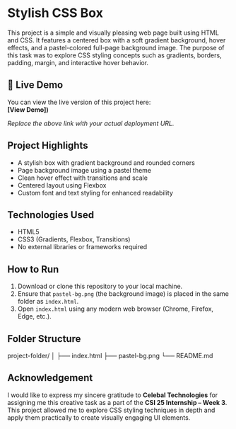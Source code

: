 # Stylish CSS Box

This project is a simple and visually pleasing web page built using HTML and CSS. It features a centered box with a soft gradient background, hover effects, and a pastel-colored full-page background image. The purpose of this task was to explore CSS styling concepts such as gradients, borders, padding, margin, and interactive hover behavior.

## 🔗 Live Demo

You can view the live version of this project here:  
**[View Demo])**

*Replace the above link with your actual deployment URL.*

## Project Highlights

- A stylish box with gradient background and rounded corners
- Page background image using a pastel theme
- Clean hover effect with transitions and scale
- Centered layout using Flexbox
- Custom font and text styling for enhanced readability

## Technologies Used

- HTML5
- CSS3 (Gradients, Flexbox, Transitions)
- No external libraries or frameworks required

## How to Run

1. Download or clone this repository to your local machine.
2. Ensure that `pastel-bg.png` (the background image) is placed in the same folder as `index.html`.
3. Open `index.html` using any modern web browser (Chrome, Firefox, Edge, etc.).

## Folder Structure
project-folder/
│
├── index.html
├── pastel-bg.png
└── README.md


## Acknowledgement

I would like to express my sincere gratitude to **Celebal Technologies** for assigning me this creative task as a part of the **CSI 25 Internship – Week 3**. This project allowed me to explore CSS styling techniques in depth and apply them practically to create visually engaging UI elements.

